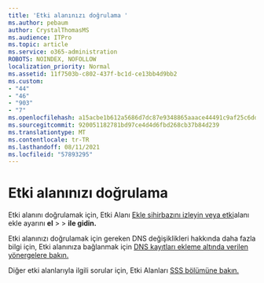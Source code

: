 ```yaml
---
title: 'Etki alanınızı doğrulama '
ms.author: pebaum
author: CrystalThomasMS
ms.audience: ITPro
ms.topic: article
ms.service: o365-administration
ROBOTS: NOINDEX, NOFOLLOW
localization_priority: Normal
ms.assetid: 11f7503b-c802-437f-bc1d-ce13bb4d9bb2
ms.custom:
- "44"
- "46"
- "903"
- "7"
ms.openlocfilehash: a15acbe1b612a5686d7dc87e9348865aaace44491c9af25c6dda470492fd06c6
ms.sourcegitcommit: 920051182781bd97ce4d4d6fbd268cb37b84d239
ms.translationtype: MT
ms.contentlocale: tr-TR
ms.lasthandoff: 08/11/2021
ms.locfileid: "57893295"
---
```

# <a name="how-to-verify-your-domain"></a>Etki alanınızı doğrulama

Etki alanını doğrulamak için, Etki Alanı [Ekle sihirbazını izleyin veya etki](https://admin.microsoft.com/Adminportal#/Domains/Wizard)alanı ekle ayarını **el**  >    >  **ile gidin.**

Etki alanınızı doğrulamak için gereken DNS değişiklikleri hakkında daha fazla bilgi için, Etki alanınıza bağlanmak için [DNS kayıtları ekleme altında verilen yönergelere bakın.](https://docs.microsoft.com/microsoft-365/admin/get-help-with-domains/create-dns-records-at-any-dns-hosting-provider)

Diğer etki alanlarıyla ilgili sorular için, Etki Alanları [SSS bölümüne bakın.](https://docs.microsoft.com/microsoft-365/admin/setup/domains-faq)
